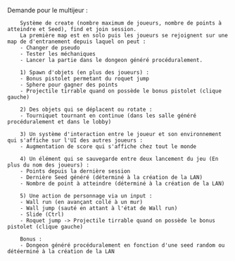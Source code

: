 Demande pour le multijeur :

        Système de create (nombre maximum de joueurs, nombre de points à atteindre et Seed), find et join session. 
        La première map est en solo puis les joueurs se rejoignent sur une map de d'entranement depuis laquel on peut :
        - Changer de pseudo
        - Tester les méchaniques 
        - Lancer la partie dans le dongeon généré procéduralement.
        
        1) Spawn d'objets (en plus des joueurs) :
        - Bonus pistolet permetant du roquet jump
        - Sphere pour gagner des points
        - Projectile tirrable quand on possède le bonus pistolet (clique gauche)
        
        2) Des objets qui se déplacent ou rotate :
        - Tourniquet tournant en continue (dans les salle généré procéduralement et dans le lobby)
        
        3) Un système d'interaction entre le joueur et son environnement qui s'affiche sur l'UI des autres joueurs :
        - Augmentation de score qui s'affiche chez tout le monde
        
        4) Un élément qui se sauvegarde entre deux lancement du jeu (En plus du nom des joueurs) :
        - Points depuis la dernière session
        - Dernière Seed généré (déterminé à la création de la LAN)
        - Nombre de point à atteindre (déterminé à la création de la LAN)
        
        5) Une action de personnage via un input :
        - Wall run (en avançant collé à un mur)
        - Wall jump (sauté en attant à l'état de Wall run)
        - Slide (Ctrl)
        - Roquet jump -> Projectile tirrable quand on possède le bonus pistolet (clique gauche)

        Bonus :
        - Dongeon généré procéduralement en fonction d'une seed random ou détéerminé à la création de la LAN
